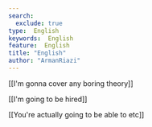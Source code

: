 ```yaml
---
search:
  exclude: true
type:  English
keywords:  English
feature:  English
title: "English"
author: "ArmanRiazi"
---
```


[[I'm gonna cover any boring theory]]

[[I'm going to be hired]]
 
[[You're actually going to be able to etc]]